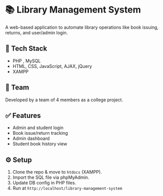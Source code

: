 # 📚 Library Management System

A web-based application to automate library operations like book issuing, returns, and user/admin login.

## 🔧 Tech Stack
- PHP , MySQL  
- HTML, CSS, JavaScript, AJAX, jQuery  
- XAMPP 

## 👥 Team
Developed by a team of 4 members as a college project.

## ✅ Features
- Admin and student login
- Book issue/return tracking
- Admin dashboard
- Student book history view

## ⚙️ Setup
1. Clone the repo & move to `htdocs` (XAMPP).
2. Import the SQL file via phpMyAdmin.
3. Update DB config in PHP files.
4. Run at `http://localhost/library-management-system`
